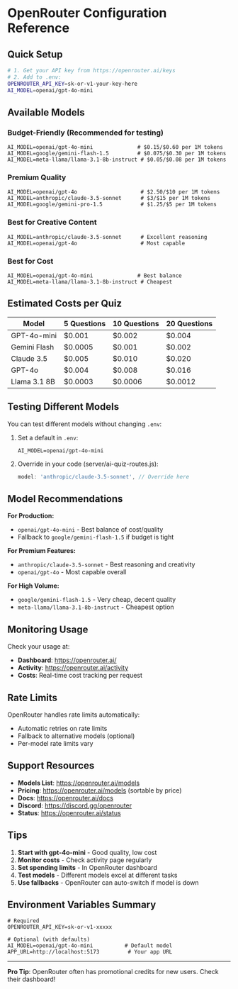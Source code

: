 # OpenRouter Configuration Reference

## Quick Setup
```bash
# 1. Get your API key from https://openrouter.ai/keys
# 2. Add to .env:
OPENROUTER_API_KEY=sk-or-v1-your-key-here
AI_MODEL=openai/gpt-4o-mini
```

## Available Models

### Budget-Friendly (Recommended for testing)
```env
AI_MODEL=openai/gpt-4o-mini              # $0.15/$0.60 per 1M tokens
AI_MODEL=google/gemini-flash-1.5         # $0.075/$0.30 per 1M tokens
AI_MODEL=meta-llama/llama-3.1-8b-instruct # $0.05/$0.08 per 1M tokens
```

### Premium Quality
```env
AI_MODEL=openai/gpt-4o                    # $2.50/$10 per 1M tokens
AI_MODEL=anthropic/claude-3.5-sonnet      # $3/$15 per 1M tokens
AI_MODEL=google/gemini-pro-1.5            # $1.25/$5 per 1M tokens
```

### Best for Creative Content
```env
AI_MODEL=anthropic/claude-3.5-sonnet      # Excellent reasoning
AI_MODEL=openai/gpt-4o                    # Most capable
```

### Best for Cost
```env
AI_MODEL=openai/gpt-4o-mini              # Best balance
AI_MODEL=meta-llama/llama-3.1-8b-instruct # Cheapest
```

## Estimated Costs per Quiz

| Model | 5 Questions | 10 Questions | 20 Questions |
|-------|-------------|--------------|--------------|
| GPT-4o-mini | $0.001 | $0.002 | $0.004 |
| Gemini Flash | $0.0005 | $0.001 | $0.002 |
| Claude 3.5 | $0.005 | $0.010 | $0.020 |
| GPT-4o | $0.004 | $0.008 | $0.016 |
| Llama 3.1 8B | $0.0003 | $0.0006 | $0.0012 |

## Testing Different Models

You can test different models without changing `.env`:

1. Set a default in `.env`:
   ```env
   AI_MODEL=openai/gpt-4o-mini
   ```

2. Override in your code (server/ai-quiz-routes.js):
   ```javascript
   model: 'anthropic/claude-3.5-sonnet', // Override here
   ```

## Model Recommendations

**For Production:**
- `openai/gpt-4o-mini` - Best balance of cost/quality
- Fallback to `google/gemini-flash-1.5` if budget is tight

**For Premium Features:**
- `anthropic/claude-3.5-sonnet` - Best reasoning and creativity
- `openai/gpt-4o` - Most capable overall

**For High Volume:**
- `google/gemini-flash-1.5` - Very cheap, decent quality
- `meta-llama/llama-3.1-8b-instruct` - Cheapest option

## Monitoring Usage

Check your usage at:
- **Dashboard**: https://openrouter.ai/
- **Activity**: https://openrouter.ai/activity
- **Costs**: Real-time cost tracking per request

## Rate Limits

OpenRouter handles rate limits automatically:
- Automatic retries on rate limits
- Fallback to alternative models (optional)
- Per-model rate limits vary

## Support Resources

- **Models List**: https://openrouter.ai/models
- **Pricing**: https://openrouter.ai/models (sortable by price)
- **Docs**: https://openrouter.ai/docs
- **Discord**: https://discord.gg/openrouter
- **Status**: https://openrouter.ai/status

## Tips

1. **Start with gpt-4o-mini** - Good quality, low cost
2. **Monitor costs** - Check activity page regularly
3. **Set spending limits** - In OpenRouter dashboard
4. **Test models** - Different models excel at different tasks
5. **Use fallbacks** - OpenRouter can auto-switch if model is down

## Environment Variables Summary

```env
# Required
OPENROUTER_API_KEY=sk-or-v1-xxxxx

# Optional (with defaults)
AI_MODEL=openai/gpt-4o-mini          # Default model
APP_URL=http://localhost:5173         # Your app URL
```

---

**Pro Tip**: OpenRouter often has promotional credits for new users. Check their dashboard!

